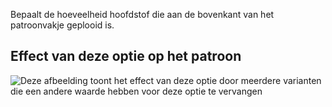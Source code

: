 Bepaalt de hoeveelheid hoofdstof die aan de bovenkant van het patroonvakje geplooid is.

## Effect van deze optie op het patroon

![Deze afbeelding toont het effect van deze optie door meerdere varianten die een andere waarde hebben voor deze optie te vervangen](jaeger_pocketfoldover_sample.svg "Effect van deze optie op het patroon")
